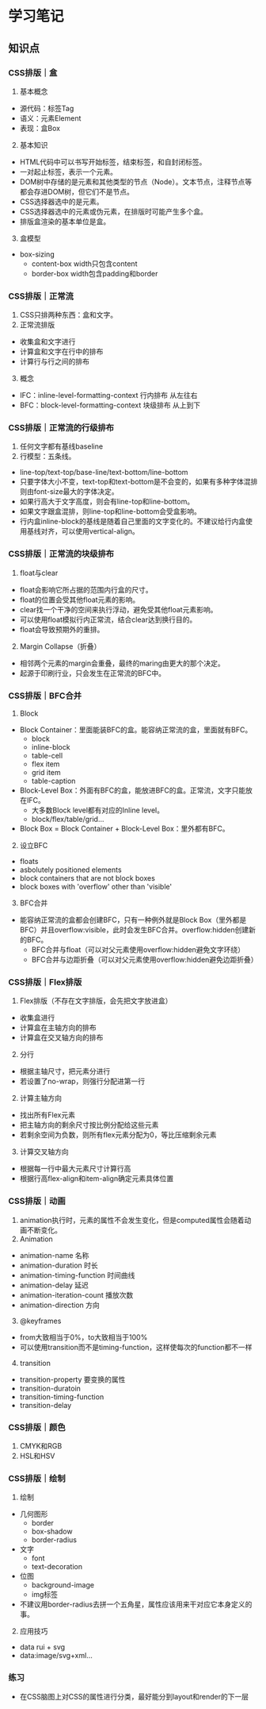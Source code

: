 # 学习笔记

## 知识点
### CSS排版｜盒
1. 基本概念
  - 源代码：标签Tag
  - 语义：元素Element
  - 表现：盒Box
2. 基本知识
  - HTML代码中可以书写开始标签，结束标签，和自封闭标签。
  - 一对起止标签，表示一个元素。
  - DOM树中存储的是元素和其他类型的节点（Node）。文本节点，注释节点等都会存进DOM树，但它们不是节点。
  - CSS选择器选中的是元素。
  - CSS选择器选中的元素或伪元素，在排版时可能产生多个盒。
  - 排版盒渲染的基本单位是盒。
3. 盒模型
  - box-sizing
    - content-box width只包含content
    - border-box width包含padding和border

### CSS排版｜正常流
1. CSS只排两种东西：盒和文字。
2. 正常流排版
  - 收集盒和文字进行
  - 计算盒和文字在行中的排布
  - 计算行与行之间的排布
3. 概念
  - IFC：inline-level-formatting-context 行内排布 从左往右
  - BFC：block-level-formatting-context 块级排布 从上到下

### CSS排版｜正常流的行级排布
1. 任何文字都有基线baseline
2. 行模型：五条线。
  - line-top/text-top/base-line/text-bottom/line-bottom
  - 只要字体大小不变，text-top和text-bottom是不会变的，如果有多种字体混排则由font-size最大的字体决定。
  - 如果行高大于文字高度，则会有line-top和line-bottom。
  - 如果文字跟盒混排，则line-top和line-bottom会受盒影响。
  - 行内盒inline-block的基线是随着自己里面的文字变化的。不建议给行内盒使用基线对齐，可以使用vertical-align。

### CSS排版｜正常流的块级排布
1. float与clear
  - float会影响它所占据的范围内行盒的尺寸。
  - float的位置会受其他float元素的影响。
  - clear找一个干净的空间来执行浮动，避免受其他float元素影响。
  - 可以使用float模拟行内正常流，结合clear达到换行目的。
  - float会导致预期外的重排。
2. Margin Collapse（折叠）
  - 相邻两个元素的margin会重叠，最终的maring由更大的那个决定。
  - 起源于印刷行业，只会发生在正常流的BFC中。

### CSS排版｜BFC合并
1. Block
  - Block Container：里面能装BFC的盒。能容纳正常流的盒，里面就有BFC。
    - block
    - inline-block
    - table-cell
    - flex item
    - grid item
    - table-caption
  - Block-Level Box：外面有BFC的盒，能放进BFC的盒。正常流，文字只能放在IFC。
    - 大多数Block level都有对应的Inline level。
    - block/flex/table/grid...
  - Block Box = Block Container + Block-Level Box：里外都有BFC。
2. 设立BFC
  - floats
  - asbolutely positioned elements
  - block containers that are not block boxes
  - block boxes with 'overflow' other than 'visible'
3. BFC合并
  - 能容纳正常流的盒都会创建BFC，只有一种例外就是Block Box（里外都是BFC）并且overflow:visible，此时会发生BFC合并。overflow:hidden创建新的BFC。
    - BFC合并与float（可以对父元素使用overflow:hidden避免文字环绕）
    - BFC合并与边距折叠（可以对父元素使用overflow:hidden避免边距折叠）

### CSS排版｜Flex排版
1. Flex排版（不存在文字排版，会先把文字放进盒）
  - 收集盒进行
  - 计算盒在主轴方向的排布
  - 计算盒在交叉轴方向的排布
2. 分行
  - 根据主轴尺寸，把元素分进行
  - 若设置了no-wrap，则强行分配进第一行
2. 计算主轴方向
  - 找出所有Flex元素
  - 把主轴方向的剩余尺寸按比例分配给这些元素
  - 若剩余空间为负数，则所有flex元素分配为0，等比压缩剩余元素
3. 计算交叉轴方向
  - 根据每一行中最大元素尺寸计算行高
  - 根据行高flex-align和item-align确定元素具体位置

### CSS排版｜动画
1. animation执行时，元素的属性不会发生变化，但是computed属性会随着动画不断变化。
2. Animation
  - animation-name 名称
  - animation-duration 时长
  - animation-timing-function 时间曲线
  - animation-delay 延迟
  - animation-iteration-count 播放次数
  - animation-direction 方向
3. @keyframes
  - from大致相当于0%，to大致相当于100%
  - 可以使用transition而不是timing-function，这样使每次的function都不一样
4. transition
  - transition-property 要变换的属性
  - transition-duratoin
  - transition-timing-function
  - transition-delay

### CSS排版｜颜色
1. CMYK和RGB
2. HSL和HSV

### CSS排版｜绘制
1. 绘制
  - 几何图形
    - border
    - box-shadow
    - border-radius
  - 文字
    - font
    - text-decoration
  - 位图
    - background-image
    - img标签
  - 不建议用border-radius去拼一个五角星，属性应该用来干对应它本身定义的事。
2. 应用技巧
  - data rui + svg
  - data:image/svg+xml...

### 练习
  - 在CSS脑图上对CSS的属性进行分类，最好能分到layout和render的下一层
